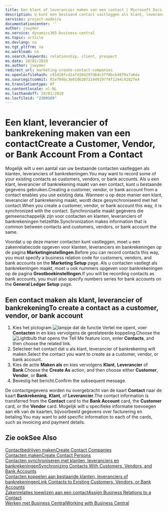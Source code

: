 ```yaml
---
title: Een klant of leverancier maken van een contact | Microsoft Docs
description: U kunt een bestaand contact vastleggen als klant, leverancier of bankrekening met bestaande gegevens en een zakenrelatie opgeven.
services: project-madeira
documentationcenter: ''
author: jswymer
ms.service: dynamics365-business-central
ms.topic: article
ms.devlang: na
ms.tgt_pltfrm: na
ms.workload: na
ms.search.keywords: relationship, client, prospect
ms.date: 10/01/2019
ms.author: jswymer
redirect_url: marketing-create-contact-companies
ms.openlocfilehash: c91d18fcd2af4204297d64c3ff8bcb4870a7a6da
ms.sourcegitcommit: 02e704bc3e01d62072144919774f1244c42827e4
ms.translationtype: HT
ms.contentlocale: nl-NL
ms.lasthandoff: 10/01/2019
ms.locfileid: "2309169"
---
```

# <a name="create-a-customer-vendor-or-bank-account-from-a-contact"></a><span data-ttu-id="7b5b7-103">Een klant, leverancier of bankrekening maken van een contact</span><span class="sxs-lookup"><span data-stu-id="7b5b7-103">Create a Customer, Vendor, or Bank Account From a Contact</span></span>
<span data-ttu-id="7b5b7-104">Mogelijk wilt u een aantal van uw bestaande contacten vastleggen als klanten, leveranciers of bankrekeningen.</span><span class="sxs-lookup"><span data-stu-id="7b5b7-104">You may want to record some of your existing contacts as customers, vendors, or bank accounts.</span></span> <span data-ttu-id="7b5b7-105">Als u een klant, leverancier of bankrekening maakt van een contact, kunt u bestaande gegevens gebruiken.</span><span class="sxs-lookup"><span data-stu-id="7b5b7-105">Creating a customer, vendor, or bank account from a contact enables you use existing data.</span></span> <span data-ttu-id="7b5b7-106">Wanneer u op deze manier een klant, leverancier of bankrekening maakt, wordt deze gesynchroniseerd met het contact.</span><span class="sxs-lookup"><span data-stu-id="7b5b7-106">When you create a customer, vendor, or bank account this way, it is synchronized with the contact.</span></span> <span data-ttu-id="7b5b7-107">Synchronisatie maakt gegevens die gemeenschappelijk zijn voor contacten en klanten, leveranciers of bankrekeningen hetzelfde.</span><span class="sxs-lookup"><span data-stu-id="7b5b7-107">Synchronization makes information that is common between contacts and customers, vendors, or bank account the same.</span></span>

<span data-ttu-id="7b5b7-108">Voordat u op deze manier contacten kunt vastleggen, moet u een zakenrelatiecode opgeven voor klanten, leveranciers en bankrekeningen op de pagina **Marketinginstellingen**.</span><span class="sxs-lookup"><span data-stu-id="7b5b7-108">Before you can record contacts this way, you must specify a business relation code for customers, vendors, and bank accounts on the **Marketing Setup** page.</span></span> <span data-ttu-id="7b5b7-109">Als u contacten vastlegt als bankrekeningen maakt, moet u ook nummers opgeven voor bankrekeningen op de pagina **Grootboekinstellingen**.</span><span class="sxs-lookup"><span data-stu-id="7b5b7-109">If you will be recording contacts as bank accounts, you must also specify numbers series for bank accounts on the **General Ledger Setup** page.</span></span>

## <a name="to-create-a-contact-as-a-customer-vendor-or-bank-account"></a><span data-ttu-id="7b5b7-110">Een contact maken als klant, leverancier of bankrekening</span><span class="sxs-lookup"><span data-stu-id="7b5b7-110">To create a contact as a customer, vendor, or bank account</span></span>
1. <span data-ttu-id="7b5b7-111">Kies het pictogram ![lampje dat de functie Vertel me opent](media/ui-search/search_small.png "Vertel me wat u wilt doen"), voer **Contacten** in en kies vervolgens de gerelateerde koppeling.</span><span class="sxs-lookup"><span data-stu-id="7b5b7-111">Choose the ![Lightbulb that opens the Tell Me feature](media/ui-search/search_small.png "Tell me what you want to do") icon, enter **Contacts**, and then choose the related link.</span></span>
2. <span data-ttu-id="7b5b7-112">Selecteer het contact dat u als klant, leverancier of bankrekening wilt maken.</span><span class="sxs-lookup"><span data-stu-id="7b5b7-112">Select the contact you want to create as a customer, vendor, or bank account.</span></span>
3. <span data-ttu-id="7b5b7-113">Kies de actie **Maken als** en kies vervolgens **Klant**, **Leverancier** of **Bank**.</span><span class="sxs-lookup"><span data-stu-id="7b5b7-113">Choose the **Create As** action, and then choose either **Customer**, **Vendor**, or **Bank**.</span></span>
4. <span data-ttu-id="7b5b7-114">Bevestig het bericht.</span><span class="sxs-lookup"><span data-stu-id="7b5b7-114">Confirm the subsequent message.</span></span>

<span data-ttu-id="7b5b7-115">De contactgegevens worden nu overgebracht van de kaart **Contact** naar de kaart **Bankrekening**, **Klant**, of **Leverancier**.</span><span class="sxs-lookup"><span data-stu-id="7b5b7-115">The contact information is transferred from the **Contact** card to the **Bank Account** card, the **Customer** card, or the **Vendor** card.</span></span> <span data-ttu-id="7b5b7-116">Mogelijk wilt u specifieke informatie toevoegen aan elk van de kaarten, bijvoorbeeld gegevens over facturering en betaling.</span><span class="sxs-lookup"><span data-stu-id="7b5b7-116">You may want to add specific information to each of the cards, such as invoicing and payment details.</span></span>

## <a name="see-also"></a><span data-ttu-id="7b5b7-117">Zie ook</span><span class="sxs-lookup"><span data-stu-id="7b5b7-117">See Also</span></span>
[<span data-ttu-id="7b5b7-118">Contactbedrijven maken</span><span class="sxs-lookup"><span data-stu-id="7b5b7-118">Create Contact Companies</span></span>](marketing-create-contact-companies.md)  
[<span data-ttu-id="7b5b7-119">Contacten maken</span><span class="sxs-lookup"><span data-stu-id="7b5b7-119">Create Contact Persons</span></span>](marketing-create-contact-persons.md)  
[<span data-ttu-id="7b5b7-120">Contacten synchroniseren met klanten, leveranciers en bankrekeningen</span><span class="sxs-lookup"><span data-stu-id="7b5b7-120">Synchronizing Contacts With Customers, Vendors, and Bank Accounts</span></span>](marketing-synchronize-contacts-customers-vendors-bank-accounts.md)  
[<span data-ttu-id="7b5b7-121">Contacten koppelen aan bestaande klanten, leveranciers of bankrekeningen</span><span class="sxs-lookup"><span data-stu-id="7b5b7-121">Link Contacts to Existing Customers, Vendors, or Bank Accounts</span></span>](marketing-how-link-contact.md)  
[<span data-ttu-id="7b5b7-122">Zakenrelaties toewijzen aan een contact</span><span class="sxs-lookup"><span data-stu-id="7b5b7-122">Assign Business Relations to a Contact</span></span>](marketing-business-relations.md#AssignBusRelContact)  
[<span data-ttu-id="7b5b7-123">Werken met Business Central</span><span class="sxs-lookup"><span data-stu-id="7b5b7-123">Working with Business Central</span></span>](ui-work-product.md)
